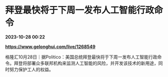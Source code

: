 # 拜登最快将于下周一发布人工智能行政命令

**2023-10-28 00:22**

**https://www.gelonghui.com/live/1268549**

格隆汇10月28日｜据Politico：美国总统拜登最快将于下周一发布人工智能行政命令。拜登将部署众多联邦机构来监测人工智能的风险，并开发该技术的新用途，同时努力保护工人的权益。